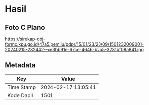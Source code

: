 # Hasil

## Foto C Plano

https://sirekap-obj-formc.kpu.go.id/47a5/pemilu/pdpr/15/01/23/20/09/1501232009001-20240215-232442--ce3bb91e-67ce-4646-b2b5-3231bf08a841.jpg


## Metadata

| Key        | Value               |
| ---------- | ------------------- |
| Time Stamp | 2024-02-17 13:05:41 |
| Kode Dapil | 1501                |



